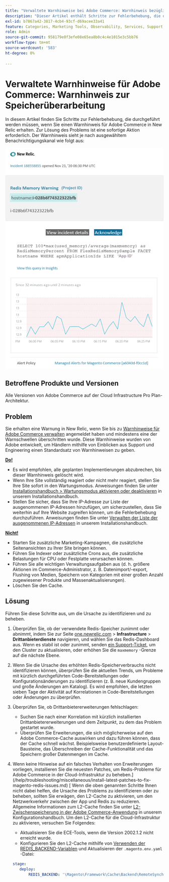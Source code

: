 ```yaml
---
title: "Verwaltete Warnhinweise bei Adobe Commerce: Warnhinweis bezüglich Speichermangel überarbeiten"
description: "Dieser Artikel enthält Schritte zur Fehlerbehebung, die durchgeführt werden müssen, wenn Sie einen Warnhinweis für Adobe Commerce in New Relic erhalten. Zur Lösung des Problems ist eine sofortige Aktion erforderlich. Der Warnhinweis sieht je nach ausgewähltem Benachrichtigungskanal in etwa wie folgt aus:"
exl-id: b7867a42-3817-4cb4-93cf-d69acee33a41
feature: Categories, Marketing Tools, Observability, Services, Support, Tools and External Services, Variables
role: Admin
source-git-commit: 958179e0f3efe08e65ea8b0c4c4e1015e3c5bb76
workflow-type: tm+mt
source-wordcount: '583'
ht-degree: 0%

---
```


# Verwaltete Warnhinweise für Adobe Commerce: Warnhinweis zur Speicherüberarbeitung

In diesem Artikel finden Sie Schritte zur Fehlerbehebung, die durchgeführt werden müssen, wenn Sie einen Warnhinweis für Adobe Commerce in New Relic erhalten. Zur Lösung des Problems ist eine sofortige Aktion erforderlich. Der Warnhinweis sieht je nach ausgewähltem Benachrichtigungskanal wie folgt aus:

![new_relic_redis_memory_warning.png](assets/new_relic_redis_memory_warning.png)

## Betroffene Produkte und Versionen

Alle Versionen von Adobe Commerce auf der Cloud Infrastructure Pro Plan-Architektur.

## Problem

Sie erhalten eine Warnung in New Relic, wenn Sie bis zu [Warnhinweise für Adobe Commerce verwalten](/help/support-tools/managed-alerts-for-adobe-commerce/managed-alerts-for-magento-commerce.md) angemeldet haben und mindestens eine der Warnschwellen überschritten wurde. Diese Warnhinweise wurden von Adobe entwickelt, um Händlern mithilfe von Einblicken aus Support und Engineering einen Standardsatz von Warnhinweisen zu geben.

**<u>Do!</u>**

* Es wird empfohlen, alle geplanten Implementierungen abzubrechen, bis dieser Warnhinweis gelöscht wird.
* Wenn Ihre Site vollständig reagiert oder nicht mehr reagiert, stellen Sie Ihre Site sofort in den Wartungsmodus. Anweisungen finden Sie unter [Installationshandbuch > Wartungsmodus aktivieren oder deaktivieren](/docs/commerce-operations/installation-guide/tutorials/maintenance-mode.html#enable-or-disable-maintenance-mode-1) in unserem Installationshandbuch.
* Stellen Sie sicher, dass Sie Ihre IP-Adresse zur Liste der ausgenommenen IP-Adressen hinzufügen, um sicherzustellen, dass Sie weiterhin auf Ihre Website zugreifen können, um die Fehlerbehebung durchzuführen. Anweisungen finden Sie unter [Verwalten der Liste der ausgenommenen IP-Adressen](/docs/commerce-operations/installation-guide/tutorials/maintenance-mode.html#maintain-the-list-of-exempt-ip-addresses) in unserem Installationshandbuch.

**<u>Nicht!</u>**

* Starten Sie zusätzliche Marketing-Kampagnen, die zusätzliche Seitenansichten zu Ihrer Site bringen können.
* Führen Sie Indexer oder zusätzliche Crons aus, die zusätzliche Belastungen für CPU oder Festplatte verursachen können.
* Führen Sie alle wichtigen Verwaltungsaufgaben aus (d. h. größere Aktionen im Commerce-Administrator, z. B. Datenimport/-export, Flushing von Medien, Speichern von Kategorien mit einer großen Anzahl zugewiesener Produkte und Massenaktualisierungen).
* Löschen Sie den Cache.

## Lösung

Führen Sie diese Schritte aus, um die Ursache zu identifizieren und zu beheben.

1. Überprüfen Sie, ob der verwendete Redis-Speicher zunimmt oder abnimmt, indem Sie zur Seite [one.newrelic.com](https://login.newrelic.com/login) > **Infrastructure** > **Drittanbieterdienste** navigieren, und wählen Sie das Redis-Dashboard aus. Wenn es stabil ist oder zunimmt, senden [ein Support-Ticket](/help/help-center-guide/help-center/magento-help-center-user-guide.md#submit-ticket), um den Cluster zu aktualisieren, oder erhöhen Sie die `maxmemory` -Grenze auf die nächste Ebene.
1. Wenn Sie die Ursache des erhöhten Redis-Speicherverbrauchs nicht identifizieren können, überprüfen Sie die aktuellen Trends, um Probleme mit kürzlich durchgeführten Code-Bereitstellungen oder Konfigurationsänderungen zu identifizieren (z. B. neue Kundengruppen und große Änderungen am Katalog). Es wird empfohlen, die letzten sieben Tage der Aktivität auf Korrelationen in Code-Bereitstellungen oder Änderungen zu überprüfen.
1. Überprüfen Sie, ob Drittanbietererweiterungen fehlschlagen:
   * Suchen Sie nach einer Korrelation mit kürzlich installierten Drittanbietererweiterungen und dem Zeitpunkt, zu dem das Problem gestartet wurde.
   * Überprüfen Sie Erweiterungen, die sich möglicherweise auf den Adobe Commerce-Cache auswirken und dazu führen können, dass der Cache schnell wächst. Beispielsweise benutzerdefinierte Layout-Bausteine, das Überschreiben der Cache-Funktionalität und das Speichern großer Datenmengen im Cache.
1. Wenn keine Hinweise auf ein falsches Verhalten von Erweiterungen vorliegen, installieren Sie die neuesten Patches, um Redis-Probleme für Adobe Commerce in der Cloud-Infrastruktur zu beheben.](/help/troubleshooting/miscellaneous/install-latest-patches-to-fix-magento-redis-issues.md) [ Wenn die oben genannten Schritte Ihnen nicht dabei helfen, die Ursache des Problems zu identifizieren oder zu beheben, sollten Sie erwägen, den L2-Cache zu aktivieren, um den Netzwerkverkehr zwischen der App und Redis zu reduzieren. Allgemeine Informationen zum L2-Cache finden Sie unter [L2-Zwischenspeicherung in der Adobe Commerce-Anwendung](/docs/commerce-operations/configuration-guide/cache/level-two-cache.html) in unserem Konfigurationshandbuch. Um den L2-Cache für die Cloud-Infrastruktur zu aktivieren, versuchen Sie Folgendes:
   * Aktualisieren Sie die ECE-Tools, wenn die Version 2002.1.2 nicht erreicht wurde.
   * Konfigurieren Sie den L2-Cache mithilfe von [Verwenden der REDIS\_BACKEND-Variablen](/docs/commerce-cloud-service/user-guide/configure/env/stage/variables-deploy.html#redis_backend) und Aktualisieren der `.magento.env.yaml` -Datei:

   ```yaml
   stage:
      deploy:
          REDIS_BACKEND: '\Magento\Framework\Cache\Backend\RemoteSynchronizedCache'
   ```
